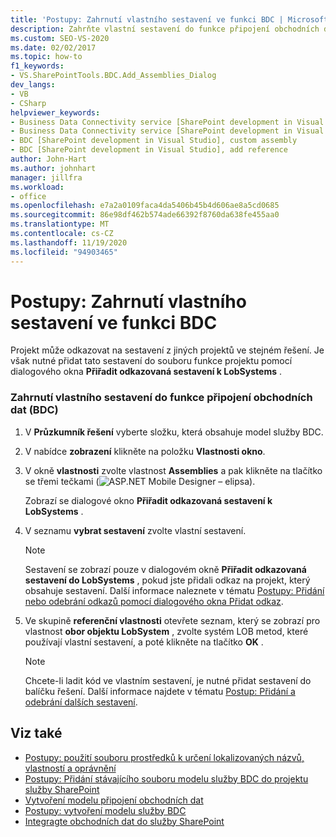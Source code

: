 ```yaml
---
title: 'Postupy: Zahrnutí vlastního sestavení ve funkci BDC | Microsoft Docs'
description: Zahrňte vlastní sestavení do funkce připojení obchodních dat (BDC), aby váš projekt mohl odkazovat na sestavení z jiných projektů ve stejném řešení.
ms.custom: SEO-VS-2020
ms.date: 02/02/2017
ms.topic: how-to
f1_keywords:
- VS.SharePointTools.BDC.Add_Assemblies_Dialog
dev_langs:
- VB
- CSharp
helpviewer_keywords:
- Business Data Connectivity service [SharePoint development in Visual Studio], add reference
- Business Data Connectivity service [SharePoint development in Visual Studio], custom assembly
- BDC [SharePoint development in Visual Studio], custom assembly
- BDC [SharePoint development in Visual Studio], add reference
author: John-Hart
ms.author: johnhart
manager: jillfra
ms.workload:
- office
ms.openlocfilehash: e7a2a0109faca4da5406b45b4d606ae8a5cd0685
ms.sourcegitcommit: 86e98df462b574ade66392f8760da638fe455aa0
ms.translationtype: MT
ms.contentlocale: cs-CZ
ms.lasthandoff: 11/19/2020
ms.locfileid: "94903465"
---
```

# <a name="how-to-include-a-custom-assembly-in-a-bdc-feature"></a>Postupy: Zahrnutí vlastního sestavení ve funkci BDC
  Projekt může odkazovat na sestavení z jiných projektů ve stejném řešení. Je však nutné přidat tato sestavení do souboru funkce projektu pomocí dialogového okna **Přiřadit odkazovaná sestavení k LobSystems** .

### <a name="to-include-a-custom-assembly-in-a-business-data-connectivity-bdc-feature"></a>Zahrnutí vlastního sestavení do funkce připojení obchodních dat (BDC)

1. V **Průzkumník řešení** vyberte složku, která obsahuje model služby BDC.

2. V nabídce **zobrazení** klikněte na položku **Vlastnosti okno**.

3. V okně **vlastnosti** zvolte vlastnost **Assemblies** a pak klikněte na tlačítko se třemi tečkami (![ASP.NET Mobile Designer – elipsa](../sharepoint/media/mwellipsis.gif "Elipsa ASP.NET Mobile Designer")).

     Zobrazí se dialogové okno **Přiřadit odkazovaná sestavení k LobSystems** .

4. V seznamu **vybrat sestavení** zvolte vlastní sestavení.

    > [!NOTE]
    > Sestavení se zobrazí pouze v dialogovém okně **Přiřadit odkazovaná sestavení do LobSystems** , pokud jste přidali odkaz na projekt, který obsahuje sestavení. Další informace naleznete v tématu [Postupy: Přidání nebo odebrání odkazů pomocí dialogového okna Přidat odkaz](/previous-versions/wkze6zky(v=vs.140)).

5. Ve skupině **referenční vlastnosti** otevřete seznam, který se zobrazí pro vlastnost **obor objektu LobSystem** , zvolte systém LOB metod, které používají vlastní sestavení, a poté klikněte na tlačítko **OK** .

    > [!NOTE]
    > Chcete-li ladit kód ve vlastním sestavení, je nutné přidat sestavení do balíčku řešení. Další informace najdete v tématu [Postup: Přidání a odebrání dalších sestavení](../sharepoint/how-to-add-and-remove-additional-assemblies.md).

## <a name="see-also"></a>Viz také
- [Postupy: použití souboru prostředků k určení lokalizovaných názvů, vlastností a oprávnění](../sharepoint/how-to-use-a-resource-file-to-specify-localized-names-properties-and-permissions.md)
- [Postupy: Přidání stávajícího souboru modelu služby BDC do projektu služby SharePoint](../sharepoint/how-to-add-an-existing-bdc-model-file-to-a-sharepoint-project.md)
- [Vytvoření modelu připojení obchodních dat](../sharepoint/creating-a-business-data-connectivity-model.md)
- [Postupy: vytvoření modelu služby BDC](../sharepoint/how-to-create-a-bdc-model.md)
- [Integragte obchodních dat do služby SharePoint](../sharepoint/integrating-business-data-into-sharepoint.md)